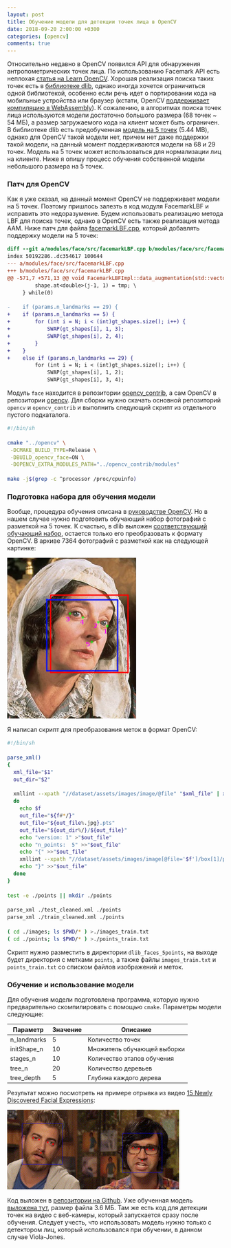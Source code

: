 ```yaml
---
layout: post
title: Обучение модели для детекции точек лица в OpenCV
date: 2018-09-20 2:00:00 +0300
categories: [opencv]
comments: true
---
```


Относительно недавно в OpenCV появился API для обнаружения антропометрических точек лица. По использованию Facemark API есть неплохая [статья на Learn OpenCV](https://www.learnopencv.com/facemark-facial-landmark-detection-using-opencv/). Хорошая реализация поиска таких точек есть в [библиотеке dlib](http://dlib.net/face_landmark_detection_ex.cpp.html), однако иногда хочется ограничиться одной библиотекой, особенно если речь идет о портировании кода на мобильные устройства или браузер (кстати, OpenCV [поддерживает компиляцию в WebAssembly](https://docs.opencv.org/master/d5/d10/tutorial_js_root.html)). К сожалению, в алгоритмах поиска точек лица используются модели достаточно большого размера (68 точек ~ 54 МБ), а размер загружаемого кода на клиент может быть ограничен. В библиотеке dlib есть предобученная [модель на 5 точек](https://github.com/davisking/dlib-models) (5.44 MB), однако для OpenCV такой модели нет, причем нет даже поддержки такой модели, на данный момент поддерживаются модели на 68 и 29 точек. Модель на 5 точек может использоваться для нормализации лиц на клиенте. Ниже я опишу процесс обучения собственной модели небольшого размера на 5 точек.

<!--more-->

### Патч для OpenCV

Как я уже сказал, на данный момент OpenCV не поддерживает модели на 5 точек. Поэтому пришлось залезть в код модуля FacemarkLBF и исправить это недоразумение. Будем использовать реализацию метода LBF для поиска точек, однако в OpenCV есть также реализация метода AAM. Ниже патч для файла [facemarkLBF.cpp](https://github.com/opencv/opencv_contrib/blob/master/modules/face/src/facemarkLBF.cpp), который добавлять поддержку модели на 5 точек:

```diff
diff --git a/modules/face/src/facemarkLBF.cpp b/modules/face/src/facemarkLBF.cpp
index 50192286..dc354617 100644
--- a/modules/face/src/facemarkLBF.cpp
+++ b/modules/face/src/facemarkLBF.cpp
@@ -571,7 +571,13 @@ void FacemarkLBFImpl::data_augmentation(std::vector<Mat> &imgs, std::vector<Mat>
         shape.at<double>(j-1, 1) = tmp; \
     } while(0)
 
-    if (params.n_landmarks == 29) {
+    if (params.n_landmarks == 5) {
+        for (int i = N; i < (int)gt_shapes.size(); i++) {
+            SWAP(gt_shapes[i], 1, 3);
+            SWAP(gt_shapes[i], 2, 4);
+        }
+    }
+    else if (params.n_landmarks == 29) {
         for (int i = N; i < (int)gt_shapes.size(); i++) {
             SWAP(gt_shapes[i], 1, 2);
             SWAP(gt_shapes[i], 3, 4);
```

Модуль `face` находится в репозитории [opencv_contrib](https://github.com/opencv/opencv_contrib), а сам OpenCV в репозитории [opencv](https://github.com/opencv/opencv). Для сборки нужно скачать основной репозиторий `opencv` и `opencv_contrib` и выполнить следующий скрипт из отдельного пустого подкаталога.

```sh
#!/bin/sh

cmake "../opencv" \
 -DCMAKE_BUILD_TYPE=Release \
 -DBUILD_opencv_face=ON \
 -DOPENCV_EXTRA_MODULES_PATH="../opencv_contrib/modules"

make -j$(grep -c ^processor /proc/cpuinfo)
```

### Подготовка набора для обучения модели

Вообще, процедура обучения описана в [руководстве OpenCV](https://docs.opencv.org/master/d7/dec/tutorial_facemark_usage.html). Но в нашем случае нужно подготовить обучающий набор фотографий с разметкой на 5 точек. К счастью, в dlib выложен [соответствующий обучающий набор](http://dlib.net/files/data/dlib_faces_5points.tar), остается только его преобразовать к формату OpenCV. В архиве 7364 фотографий с разметкой как на следующей картинке:

![face_045889](/assets/images/face_045889.jpg "5 points facemark")

Я написал скрипт для преобразования меток в формат OpenCV:

```sh
#!/bin/sh

parse_xml()
{
  xml_file="$1"
  out_dir="$2"

  xmllint --xpath "//dataset/assets/images/image/@file" "$xml_file" | xargs | tr ' ' '\n' | cut -f2 -d'=' | while read f
  do
    echo $f
    out_file="${f#*/}"
    out_file="${out_file%.jpg}.pts"
    out_file="${out_dir%/}/${out_file}"
    echo "version: 1" >"$out_file"
    echo "n_points:  5" >>"$out_file"
    echo "{" >>"$out_file"
    xmllint --xpath "//dataset/assets/images/image[@file='$f']/box[1]/part" "$xml_file" | sed 's/>/\n/g' | sed -E 's/.*x=\"([0-9]+)\" y=\"([0-9]+)\".*/\1 \2/g' >>"$out_file"
    echo "}" >>"$out_file"
  done
}

test -e ./points || mkdir ./points

parse_xml ./test_cleaned.xml ./points
parse_xml ./train_cleaned.xml ./points

( cd ./images; ls $PWD/* ) >./images_train.txt
( cd ./points; ls $PWD/* ) >./points_train.txt
```

Скрипт нужно разместить в директории `dlib_faces_5points`, на выходе будет директория с метками `points`, а также файлы `images_train.txt` и `points_train.txt` со списком файлов изображений и меток.

### Обучение и использование модели

Для обучения модели подготовлена программа, которую нужно предварительно скомпилировать с помощью `cmake`. Параметры модели следующие:

| Параметр    | Значение | Описание                    |
|-------------|----------|-----------------------------|
| n_landmarks | 5        | Количество точек            |
| initShape_n | 10       | Множитель обучающей выборки |
| stages_n    | 10       | Количество этапов обучения  |
| tree_n      | 20       | Количество деревьев         |
| tree_depth  | 5        | Глубина каждого дерева      |

Результат можно посмотреть на примере отрывка из видео [15 Newly Discovered Facial Expressions](https://www.youtube.com/watch?v=h-Gcl58WbGQ):

![facemark](/assets/images/facemark.gif "5 points video")

Код выложен в [репозитории на Github](https://github.com/meefik/opencv_facemark). Уже обученная модель [выложена тут](https://raw.githubusercontent.com/meefik/opencv_facemark/master/lbfmodel.yaml), размер файла 3.6 МБ. Там же есть код для детекции точек на видео с веб-камеры, который запускается сразу после обучения. Следует учесть, что использовать модель нужно только с детектором лиц, который использовался при обучении, в данном случае Viola-Jones.

